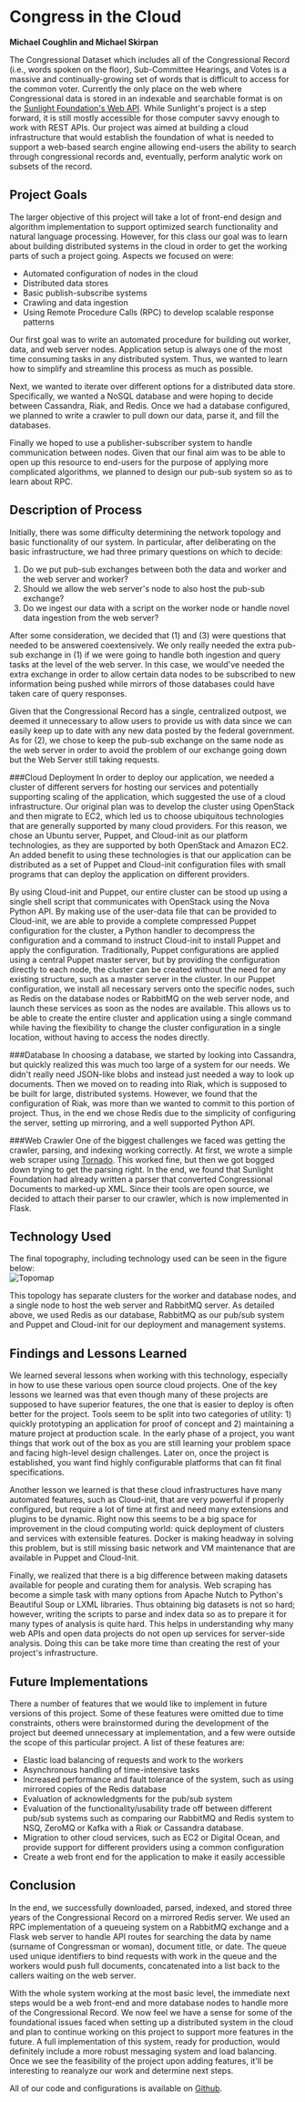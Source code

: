 # Congress in the Cloud
**Michael Coughlin and Michael Skirpan**

The Congressional Dataset which includes all of the Congressional Record (i.e., words spoken on the floor), Sub-Committee Hearings, and Votes is a massive and continually-growing set of words that is difficult to access for the common voter.  Currently the only place on the web where Congressional data is stored in an indexable and searchable format is on the [Sunlight Foundation's Web API](http://sunlightfoundation.com/).  While Sunlight's project is a step forward, it is still mostly accessible for those computer savvy enough to work with REST APIs.  Our project was aimed at building a cloud infrastructure that would establish the foundation of what is needed to support a web-based search engine allowing end-users the ability to search through congressional records and, eventually, perform analytic work on subsets of the record.

## Project Goals

The larger objective of this project will take a lot of front-end design and algorithm implementation to support optimized search functionality and natural language processing.  However, for this class our goal was to learn about building distributed systems in the cloud in order to get the working parts of such a project going.  Aspects we focused on were:

* Automated configuration of nodes in the cloud
* Distributed data stores
* Basic publish-subscribe systems
* Crawling and data ingestion
* Using Remote Procedure Calls (RPC) to develop scalable response patterns

Our first goal was to write an automated procedure for building out worker, data, and web server nodes.  Application setup is always one of the most time consuming tasks in any distributed system.  Thus, we wanted to learn how to simplify and streamline this process as much as possible.  

Next, we wanted to iterate over different options for a distributed data store.  Specifically, we wanted a NoSQL database and were hoping to decide between Cassandra, Riak, and Redis.  Once we had a database configured, we planned to write a crawler to pull down our data, parse it, and fill the databases.  

Finally we hoped to use a publisher-subscriber system to handle communication between nodes.  Given that our final aim was to be able to open up this resource to end-users for the purpose of applying more complicated algorithms, we planned to design our pub-sub system so as to learn about RPC.


## Description of Process
Initially, there was some difficulty determining the network topology and basic functionality of our system.  In particular, after deliberating on the basic infrastructure, we had three primary questions on which to decide:

1. Do we put pub-sub exchanges between both the data and worker and the web server and worker?
2. Should we allow the web server's node to also host the pub-sub exchange?
3. Do we ingest our data with a script on the worker node or handle novel data ingestion from the web server?

After some consideration, we decided that (1) and (3) were questions that needed to be answered coextensively.  We only really needed the extra pub-sub exchange in (1) if we were going to handle both ingestion and query tasks at the level of the web server.  In this case, we would've needed the extra exchange in order to allow certain data nodes to be subscribed to new information being pushed while mirrors of those databases could have taken care of query responses.  

Given that the Congressional Record has a single, centralized outpost, we deemed it unnecessary to allow users to provide us with data since we can easily keep up to date with any new data posted by the federal government.  As for (2), we chose to keep the pub-sub exchange on the same node as the web server in order to avoid the problem of our exchange going down but the Web Server still taking requests.

<!--
#[Michael can describe the process of using Puppet here]
-->
###Cloud Deployment
In order to deploy our application, we needed a cluster of different servers for hosting our services and potentially supporting scaling of the application, which suggested the use of a cloud infrastructure. Our original plan was to develop the cluster using OpenStack and then migrate to EC2, which led us to choose ubiquitous technologies that are generally supported by many cloud providers. For this reason, we chose an Ubuntu server, Puppet, and Cloud-init as our platform technologies, as they are supported by both OpenStack and Amazon EC2. An added benefit to using these technologies is that our application can be distributed as a set of Puppet and Cloud-init configuration files with small programs that can deploy the application on different providers.

By using Cloud-init and Puppet, our entire cluster can be stood up using a single shell script that communicates with OpenStack using the Nova Python API. By making use of the user-data file that can be provided to Cloud-init, we are able to provide a complete compressed Puppet configuration for the cluster, a Python handler to decompress the configuration and a command to instruct Cloud-init to install Puppet and apply the configuration. Traditionally, Puppet configurations are applied using a central Puppet master server, but by providing the configuration directly to each node, the cluster can be created without the need for any existing structure, such as a master server in the cluster. In our Puppet configuration, we install all necessary servers onto the specific nodes, such as Redis on the database nodes or RabbitMQ on the web server node, and launch these services as soon as the nodes are available. This allows us to be able to create the entire cluster and application using a single command while having the flexibility to change the cluster configuration in a single location, without having to access the nodes directly.

###Database
In choosing a database, we started by looking into Cassandra, but quickly realized this was much too large of a system for our needs.  We didn't really need JSON-like blobs and instead just needed a way to look up documents.  Then we moved on to reading into Riak, which is supposed to be built for large, distributed systems.  However, we found that the configuration of Riak, was more than we wanted to commit to this portion of project.  Thus, in the end we chose Redis due to the simplicity of configuring the server, setting up mirroring, and a well supported Python API.  

###Web Crawler
One of the biggest challenges we faced was getting the crawler, parsing, and indexing working correctly.  At first, we wrote a simple web scraper using [Tornado](http://www.tornadoweb.org/en/stable/).  This worked fine, but then we got bogged down trying to get the parsing right.  In the end, we found that Sunlight Foundation had already written a parser that converted Congressional Documents to marked-up XML.  Since their tools are open source, we decided to attach their parser to our crawler, which is now implemented in Flask.

## Technology Used
The final topography, including technology used can be seen in the figure below:\
![Topomap](DCSC_Structure.png)

This topology has separate clusters for the worker and database nodes, and a single node to host the web server and RabbitMQ server. As detailed above, we used Redis as our database, RabbitMQ as our pub/sub system and Puppet and Cloud-init for our deployment and management systems.

## Findings and Lessons Learned
We learned several lessons when working with this technology, especially in how to use these various open source cloud projects. One of the key lessons we learned was that even though many of these projects are supposed to have superior features, the one that is easier to deploy is often better for the project.  Tools seem to be split into two categories of utility: 1) quickly prototyping an application for proof of concept and 2) maintaining a mature project at production scale.  In the early phase of a project, you want things that work out of the box as you are still learning your problem space and facing high-level design challenges.  Later on, once the project is established, you want find highly configurable platforms that can fit final specifications.

Another lesson we learned is that these cloud infrastructures have many automated features, such as Cloud-init, that are very powerful if properly configured, but require a lot of time at first and need many extensions and plugins to be dynamic.  Right now this seems to be a big space for improvement in the cloud computing world: quick deployment of clusters and services with extensible features.  Docker is making headway in solving this problem, but is still missing basic network and VM maintenance that are available in Puppet and Cloud-Init.

Finally, we realized that there is a big difference between making datasets available for people and curating them for analysis.  Web scraping has become a simple task with many options from Apache Nutch to Python's Beautiful Soup or LXML libraries.  Thus obtaining big datasets is not so hard; however, writing the scripts to parse and index data so as to prepare it for many types of analysis is quite hard.  This helps in understanding why many web APIs and open data projects do not open up services for server-side analysis.  Doing this can be take more time than creating the rest of your project's infrastructure.

## Future Implementations
There a number of features that we would like to implement in future versions of this project. Some of these features were omitted due to time constraints, others were brainstormed during the development of the project but deemed unnecessary at implementation, and a few were outside the scope of this particular project.  A list of these features are:

* Elastic load balancing of requests and work to the workers
* Asynchronous handling of time-intensive tasks
* Increased performance and fault tolerance of the system, such as using mirrored copies of the Redis database
* Evaluation of acknowledgments for the pub/sub system
* Evaluation of the functionality/usability trade off between different pub/sub systems such as comparing our RabbitMQ and Redis system to NSQ, ZeroMQ or Kafka with a Riak or Cassandra database.
* Migration to other cloud services, such as EC2 or Digital Ocean, and provide support for different providers using a common configuration
* Create a web front end for the application to make it easily accessible

## Conclusion

In the end, we successfully downloaded, parsed, indexed, and stored three years of the Congressional Record on a mirrored Redis server.  We used an RPC implementation of a queueing system on a RabbitMQ exchange and a Flask web server to handle API routes for searching the data by name (surname of Congressman or woman), document title, or date.  The queue used unique identifiers to bind requests with work in the queue and the workers would push full documents, concatenated into a list back to the callers waiting on the web server.  

With the whole system working at the most basic level, the immediate next steps would be a web front-end and more database nodes to handle more of the Congressional Record.  We now feel we have a sense for some of the foundational issues faced when setting up a distributed system in the cloud and plan to continue working on this project to support more features in the future.  A full implementation of this system, ready for production, would definitely include a more robust messaging system and load balancing.  Once we see the feasibility of the project upon adding features, it'll be interesting to reanalyze our work and determine next steps.

All of our code and configurations is available on [Github](https://github.com/wannabeCitizen/Congress_DCSC).

